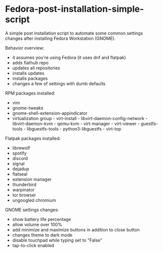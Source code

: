 # Fedora-post-installation-simple-script
A simple post installation script to automate some common settings changes after installing Fedora Workstation (GNOME).  

Behavior overview:
- it assumes you're using Fedora (it uses dnf and flatpak)
- adds flathub repo
- updates all repositories
- installs updates
- installs packages
- changes a few of settings with dumb defaults



RPM packages installed:
- vim
- gnome-tweaks
- gnome-shell-extension-appindicator
- virtualization group
      - virt-install
      - libvirt-daemon-config-network
      - libvirt-daemon-kvm
      - qemu-kvm
      - virt-manager
      - virt-viewer
      - guestfs-tools
      - libguestfs-tools
      - python3-libguestfs
      - virt-top
      
      
      
Flatpak packages installed:
- librewolf
- spotify
- discord
- signal
- dejadup
- flatseal
- extension manager
- thunderbird
- warpinator
- tor browser
- ungoogled chromium



GNOME settings changes:
- show battery life percentage
- allow volume over 100%
- add minimize and maximize buttons in addition to close button 
- changes theme to dark mode
- disable touchpad while typing set to "False"
- tap-to-click enabled
     

